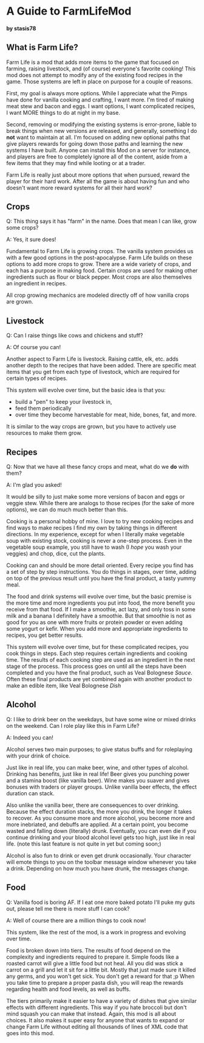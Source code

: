 # A Guide to FarmLifeMod
#### by stasis78

## What is Farm Life?

Farm Life is a mod that adds more items to the game that focused on farming, raising livestock, and (of course) everyone's favorite cooking! This mod does not attempt to modify any of the existing food recipes in the game. Those systems are left in place on purpose for a couple of reasons. 

First, my goal is always more options. While I appreciate what the Pimps have done for vanilla cooking and crafting, I want more. I'm tired of making meat stew and bacon and eggs. I want options, I want complicated recipes, I want MORE things to do at night in my base.

Second, removing or modifying the existing systems is error-prone, liable to break things when new versions are released, and generally, something I do **not** want to maintain at all. I'm focused on adding new optional paths that give players rewards for going down those paths and learning the new systems I have built. Anyone can install this Mod on a server for instance, and players are free to completely ignore all of the content, aside from a few items that they may find while looting or at a trader.

Farm Life is really just about more options that when pursued, reward the player for their hard work. After all the game is about having fun and who doesn't want more reward systems for all their hard work?

## Crops

Q: This thing says it has "farm" in the name. Does that mean I can like, grow some crops?

A: Yes, it sure does!

Fundamental to Farm Life is growing crops. The vanilla system provides us with a few good options in the post-apocalypse. Farm Life builds on these options to add more crops to grow. There are a wide variety of crops, and each has a purpose in making food. Certain crops are used for making other ingredients such as flour or black pepper. Most crops are also themselves an ingredient in recipes. 

All crop growing mechanics are modeled directly off of how vanilla crops are grown.

## Livestock

Q: Can I raise things like cows and chickens and stuff?

A: Of course you can!

Another aspect to Farm Life is livestock. Raising cattle, elk, etc. adds another depth to the recipes that have been added. There are specific meat items that you get from each type of livestock, which are required for certain types of recipes. 

This system will evolve over time, but the basic idea is that you:

- build a "pen" to keep your livestock in, 
- feed them periodically
- over time they become harvestable for meat, hide, bones, fat, and more.

It is similar to the way crops are grown, but you have to actively use resources to make them grow.

## Recipes

Q: Now that we have all these fancy crops and meat, what do we **do** with them?

A: I'm glad you asked! 

It would be silly to just make some more versions of bacon and eggs or veggie stew. While there are analogs to those recipes (for the sake of more options), we can do much much better than this.

Cooking is a personal hobby of mine. I love to try new cooking recipes and find ways to make recipes I find my own by taking things in different directions. In my experience, except for when I literally make vegetable soup with existing stock, cooking is never a one-step process. Even in the vegetable soup example, you still have to wash (I *hope* you wash your veggies) and chop, dice, cut the plants. 

Cooking can and should be more detail oriented. Every recipe you find has a set of step by step instructions. You do things in stages, over time, adding on top of the previous result until you have the final product, a tasty yummy meal. 

The food and drink systems will evolve over time, but the basic premise is the more time and more ingredients you put into food, the more benefit you receive from that food. If I make a smoothie, act lazy, and only toss in some milk and a banana I definitely have a smoothie. But that smoothie is not as good for you as one with more fruits or protein powder or even adding some yogurt or kefir. When you add more and appropriate ingredients to recipes, you get better results.

This system will evolve over time, but for these complicated recipes, you cook things in steps. Each step requires certain ingredients and cooking time. The results of each cooking step are used as an ingredient in the next stage of the process. This process goes on until all the steps have been completed and you have the final product, such as Veal Bolognese *Sauce*. Often these final products are yet combined again with another product to make an edible item, like Veal Bolognese *Dish*

## Alcohol

Q: I like to drink beer on the weekdays, but have some wine or mixed drinks on the weekend. Can I role play like this in Farm Life?

A: Indeed you can!

Alcohol serves two main purposes; to give status buffs and for roleplaying with your drink of choice.

Just like in real life, you can make beer, wine, and other types of alcohol. Drinking has benefits, just like in real life! Beer gives you punching power and a stamina boost (like vanilla beer). Wine makes you suaver and gives bonuses with traders or player groups. Unlike vanilla beer effects, the effect duration can stack.

Also unlike the vanilla beer, there are consequences to over drinking. Because the effect duration stacks, the more you drink, the longer it takes to recover. As you consume more and more alcohol, you become more and more inebriated, and debuffs are applied. At a certain point, you become wasted and falling down (literally) drunk. Eventually, you can even die if you continue drinking and your blood alcohol level gets too high, just like in real life. (note this last feature is not quite in yet but coming soon;)

Alcohol is also fun to drink or even get drunk occasionally. Your character will emote things to you on the toolbar message window whenever you take a drink. Depending on how much you have drunk, the messages change.

## Food

Q: Vanilla food is boring AF. If I eat one more baked potato I'll puke my guts out, please tell me there is more stuff I can cook?

A: Well of course there are a million things to cook now!

This system, like the rest of the mod, is a work in progress and evolving over time.

Food is broken down into tiers. The results of food depend on the complexity and ingredients required to prepare it. Simple foods like a roasted carrot will give a little food but not heal. All you did was stick a carrot on a grill and let it sit for a little bit. Mostly that just made sure it killed any germs, and you won't get sick. You don't get a reward for that ;p When you take time to prepare a proper pasta dish, you will reap the rewards regarding health and food levels, as well as buffs.

The tiers primarily make it easier to have a variety of dishes that give similar effects with different ingredients. This way if you hate broccoli but don't mind squash you can make that instead. Again, this mod is all about choices. It also makes it super easy for anyone that wants to expand or change Farm Life without editing all thousands of lines of XML code that goes into this mod.

